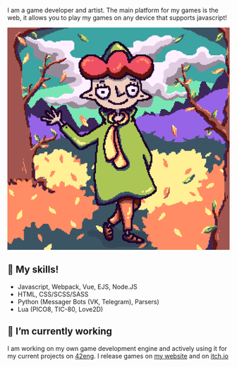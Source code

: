 
I am a game developer and artist. The main platform for my games is the web, it allows you to play my games on any device that supports javascript!

![photo](./photo.png)

## 🌱 My skills!
- Javascript, Webpack, Vue, EJS, Node.JS
- HTML, CSS/SCSS/SASS
- Python (Messager Bots (VK, Telegram), Parsers)
- Lua (PICO8, TIC-80, Love2D)

## 🔭 I’m currently working
I am working on my own game development engine and actively using it for my current projects on [42eng](https://github.com/wmgcat/42eng). I release games on [my website](https://wmgcat.net) and on [itch.io](https://wmgcat.itch.io)